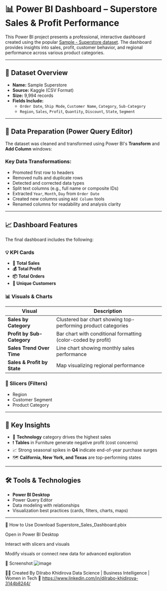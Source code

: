 # 📊 Power BI Dashboard – Superstore Sales & Profit Performance

This Power BI project presents a professional, interactive dashboard created using the popular [Sample - Superstore dataset](https://www.kaggle.com/datasets/vivek468/superstore-dataset-final). The dashboard provides insights into sales, profit, customer behavior, and regional performance across various product categories.

---

## 🧩 Dataset Overview

- **Name:** Sample Superstore
- **Source:** Kaggle (CSV Format)
- **Size:** 9,994 records
- **Fields Include:**  
  - `Order Date`, `Ship Mode`, `Customer Name`, `Category`, `Sub-Category`  
  - `Region`, `Sales`, `Profit`, `Quantity`, `Discount`, `State`, `Segment`

---

## 🔧 Data Preparation (Power Query Editor)

The dataset was cleaned and transformed using Power BI's **Transform** and **Add Column** windows:

### Key Data Transformations:
- Promoted first row to headers
- Removed nulls and duplicate rows
- Detected and corrected data types
- Split text columns (e.g., full name or composite IDs)
- Extracted `Year`, `Month`, `Day` from `Order Date`
- Created new columns using `Add Column` tools
- Renamed columns for readability and analysis clarity

---

## 📈 Dashboard Features

The final dashboard includes the following:

### 💡 KPI Cards
- **🛒 Total Sales**  
- **💰 Total Profit**  
- **📦 Total Orders**  
- **👤 Unique Customers**

### 📊 Visuals & Charts
| Visual | Description |
|--------|-------------|
| **Sales by Category** | Clustered bar chart showing top-performing product categories |
| **Profit by Sub-Category** | Bar chart with conditional formatting (color-coded by profit) |
| **Sales Trend Over Time** | Line chart showing monthly sales performance |
| **Sales & Profit by State** | Map visualizing regional performance |

### 🧭 Slicers (Filters)
- Region
- Customer Segment
- Product Category

---

## 🎯 Key Insights

- 📌 **Technology** category drives the highest sales
- ❗ **Tables** in Furniture generate negative profit (cost concerns)
- 📈 Strong seasonal spikes in **Q4** indicate end-of-year purchase surges
- 🗺️ **California, New York, and Texas** are top-performing states

---

## 🛠 Tools & Technologies

- **Power BI Desktop**
- Power Query Editor
- Data modeling with relationships
- Visualization best practices (cards, filters, charts, maps)

---
📌 How to Use
Download Superstore_Sales_Dashboard.pbix

Open in Power BI Desktop

Interact with slicers and visuals

Modify visuals or connect new data for advanced exploration

📸 Screenshot
![image](https://github.com/user-attachments/assets/1511bee6-7f45-4e29-a9ac-7a0615ecac92)

🙋‍♀️ Created By
Dilrabo Khidirova
Data Science | Business Intelligence | Women in Tech
🔗 https://www.linkedin.com/in/dilrabo-khidirova-3144b8244/




